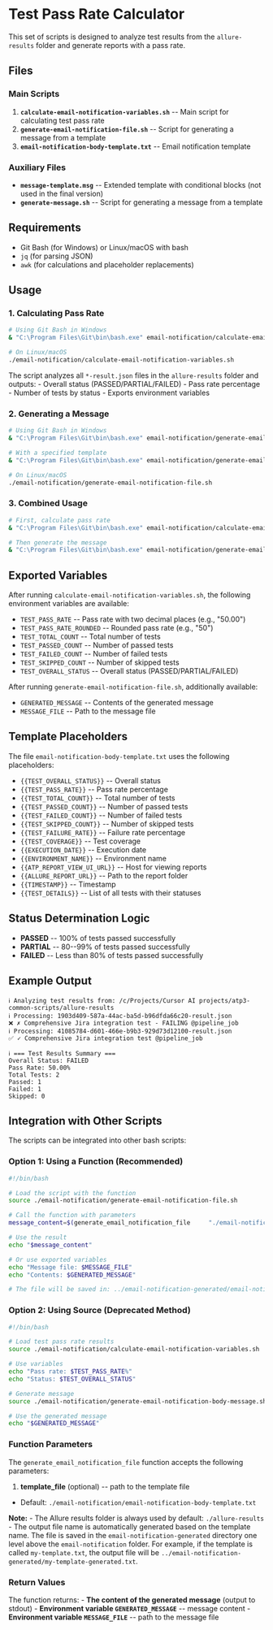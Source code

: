 # Test Pass Rate Calculator

This set of scripts is designed to analyze test results from the
`allure-results` folder and generate reports with a pass rate.

## Files

### Main Scripts

1.  **`calculate-email-notification-variables.sh`** -- Main script for
    calculating test pass rate
2.  **`generate-email-notification-file.sh`** -- Script for generating a
    message from a template
3.  **`email-notification-body-template.txt`** -- Email notification
    template

### Auxiliary Files

-   **`message-template.msg`** -- Extended template with conditional
    blocks (not used in the final version)
-   **`generate-message.sh`** -- Script for generating a message from a
    template

## Requirements

-   Git Bash (for Windows) or Linux/macOS with bash
-   `jq` (for parsing JSON)
-   `awk` (for calculations and placeholder replacements)

## Usage

### 1. Calculating Pass Rate

``` bash
# Using Git Bash in Windows
& "C:\Program Files\Git\bin\bash.exe" email-notification/calculate-email-notification-variables.sh

# On Linux/macOS
./email-notification/calculate-email-notification-variables.sh
```

The script analyzes all `*-result.json` files in the `allure-results`
folder and outputs: - Overall status (PASSED/PARTIAL/FAILED) - Pass rate
percentage - Number of tests by status - Exports environment variables

### 2. Generating a Message

``` bash
# Using Git Bash in Windows
& "C:\Program Files\Git\bin\bash.exe" email-notification/generate-email-notification-file.sh

# With a specified template
& "C:\Program Files\Git\bin\bash.exe" email-notification/generate-email-notification-file.sh "./email-notification/email-notification-body-template.txt"

# On Linux/macOS
./email-notification/generate-email-notification-file.sh
```

### 3. Combined Usage

``` bash
# First, calculate pass rate
& "C:\Program Files\Git\bin\bash.exe" email-notification/calculate-email-notification-variables.sh

# Then generate the message
& "C:\Program Files\Git\bin\bash.exe" email-notification/generate-email-notification-file.sh
```

## Exported Variables

After running `calculate-email-notification-variables.sh`, the following
environment variables are available:

-   `TEST_PASS_RATE` -- Pass rate with two decimal places (e.g.,
    "50.00")
-   `TEST_PASS_RATE_ROUNDED` -- Rounded pass rate (e.g., "50")
-   `TEST_TOTAL_COUNT` -- Total number of tests
-   `TEST_PASSED_COUNT` -- Number of passed tests
-   `TEST_FAILED_COUNT` -- Number of failed tests
-   `TEST_SKIPPED_COUNT` -- Number of skipped tests
-   `TEST_OVERALL_STATUS` -- Overall status (PASSED/PARTIAL/FAILED)

After running `generate-email-notification-file.sh`, additionally
available:

-   `GENERATED_MESSAGE` -- Contents of the generated message
-   `MESSAGE_FILE` -- Path to the message file

## Template Placeholders

The file `email-notification-body-template.txt` uses the following
placeholders:

-   `{{TEST_OVERALL_STATUS}}` -- Overall status
-   `{{TEST_PASS_RATE}}` -- Pass rate percentage
-   `{{TEST_TOTAL_COUNT}}` -- Total number of tests
-   `{{TEST_PASSED_COUNT}}` -- Number of passed tests
-   `{{TEST_FAILED_COUNT}}` -- Number of failed tests
-   `{{TEST_SKIPPED_COUNT}}` -- Number of skipped tests
-   `{{TEST_FAILURE_RATE}}` -- Failure rate percentage
-   `{{TEST_COVERAGE}}` -- Test coverage
-   `{{EXECUTION_DATE}}` -- Execution date
-   `{{ENVIRONMENT_NAME}}` -- Environment name
-   `{{ATP_REPORT_VIEW_UI_URL}}` -- Host for viewing reports
-   `{{ALLURE_REPORT_URL}}` -- Path to the report folder
-   `{{TIMESTAMP}}` -- Timestamp
-   `{{TEST_DETAILS}}` -- List of all tests with their statuses

## Status Determination Logic

-   **PASSED** -- 100% of tests passed successfully
-   **PARTIAL** -- 80--99% of tests passed successfully
-   **FAILED** -- Less than 80% of tests passed successfully

## Example Output

    ℹ️ Analyzing test results from: /c/Projects/Cursor AI projects/atp3-common-scripts/allure-results
    ℹ️ Processing: 1903d409-587a-44ac-ba5d-b96dfda66c20-result.json
    ❌ ✗ Comprehensive Jira integration test - FAILING @pipeline_job
    ℹ️ Processing: 41085784-d601-466e-b9b3-929d73d12100-result.json
    ✅ ✓ Comprehensive Jira integration test @pipeline_job

    ℹ️ === Test Results Summary ===
    Overall Status: FAILED
    Pass Rate: 50.00%
    Total Tests: 2
    Passed: 1
    Failed: 1
    Skipped: 0

## Integration with Other Scripts

The scripts can be integrated into other bash scripts:

### Option 1: Using a Function (Recommended)

``` bash
#!/bin/bash

# Load the script with the function
source ./email-notification/generate-email-notification-file.sh

# Call the function with parameters
message_content=$(generate_email_notification_file     "./email-notification/email-notification-body-template.txt")

# Use the result
echo "$message_content"

# Or use exported variables
echo "Message file: $MESSAGE_FILE"
echo "Contents: $GENERATED_MESSAGE"

# The file will be saved in: ../email-notification-generated/email-notification-body-template-generated.txt
```

### Option 2: Using Source (Deprecated Method)

``` bash
#!/bin/bash

# Load test pass rate results
source ./email-notification/calculate-email-notification-variables.sh

# Use variables
echo "Pass rate: $TEST_PASS_RATE%"
echo "Status: $TEST_OVERALL_STATUS"

# Generate message
source ./email-notification/generate-email-notification-body-message.sh

# Use the generated message
echo "$GENERATED_MESSAGE"
```

### Function Parameters

The `generate_email_notification_file` function accepts the following
parameters:

1.  **template_file** (optional) -- path to the template file
   -   Default:
       `./email-notification/email-notification-body-template.txt`

**Note:** - The Allure results folder is always used by default:
`./allure-results` - The output file name is automatically generated
based on the template name. The file is saved in the
`email-notification-generated` directory one level above the
`email-notification` folder. For example, if the template is called
`my-template.txt`, the output file will be
`../email-notification-generated/my-template-generated.txt`.

### Return Values

The function returns: - **The content of the generated message** (output
to stdout) - **Environment variable `GENERATED_MESSAGE`** -- message
content - **Environment variable `MESSAGE_FILE`** -- path to the message
file
